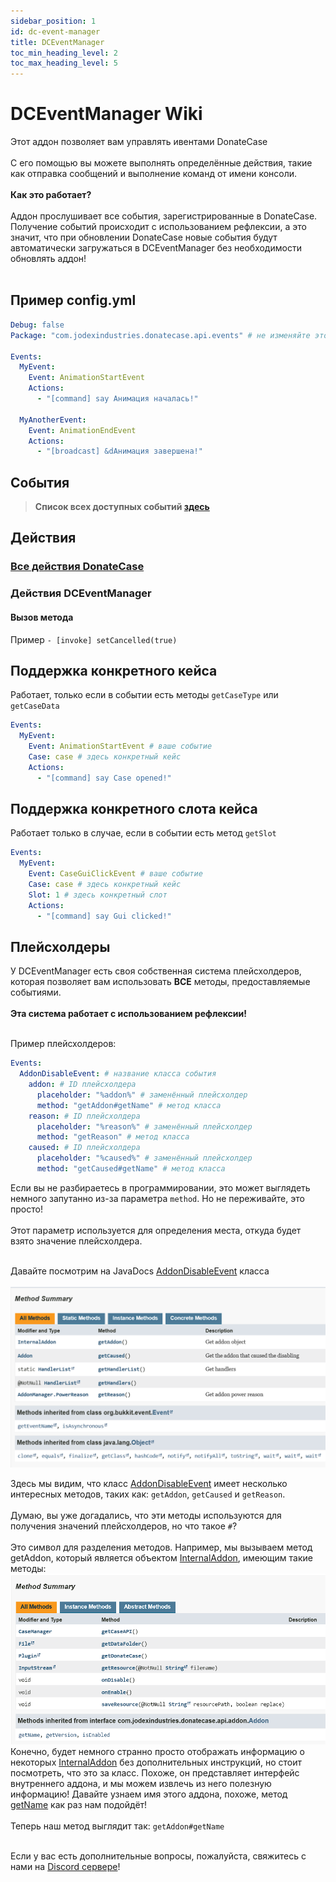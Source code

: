 ```yaml
---
sidebar_position: 1
id: dc-event-manager
title: DCEventManager
toc_min_heading_level: 2
toc_max_heading_level: 5
---
```


# DCEventManager Wiki
Этот аддон позволяет вам управлять ивентами DonateCase<br></br>
С его помощью вы можете выполнять определённые действия, такие как отправка сообщений и выполнение команд от имени консоли. <br></br>
**Как это работает?**<br></br>
Аддон прослушивает все события, зарегистрированные в DonateCase.
Получение событий происходит с использованием рефлексии, а это значит, что при обновлении DonateCase новые события будут автоматически загружаться в DCEventManager без необходимости обновлять аддон! <br></br>

## Пример config.yml
```yml
Debug: false
Package: "com.jodexindustries.donatecase.api.events" # не изменяйте это

Events:
  MyEvent:
    Event: AnimationStartEvent
    Actions:
      - "[command] say Анимация началась!"

  MyAnotherEvent:
    Event: AnimationEndEvent
    Actions:
      - "[broadcast] &dАнимация завершена!"
```

## События
> **Список всех доступных событий [здесь](https://repo.jodexindustries.xyz/javadoc/releases/com/jodexindustries/donatecase/spigot-api/2.0.2.1/raw/com/jodexindustries/donatecase/api/events/package-summary.html)**

## Действия
### [Все действия DonateCase](../items-settings#действия)
### Действия DCEventManager
#### Вызов метода
Пример
`- [invoke] setCancelled(true)`

## Поддержка конкретного кейса
Работает, только если в событии есть методы `getCaseType` или `getCaseData`
```yaml
Events:
  MyEvent:
    Event: AnimationStartEvent # ваше событие
    Case: case # здесь конкретный кейс
    Actions:
      - "[command] say Case opened!"
```

## Поддержка конкретного слота кейса
Работает только в случае, если в событии есть метод `getSlot`
```yaml
Events:
  MyEvent:
    Event: CaseGuiClickEvent # ваше событие
    Case: case # здесь конкретный кейс
    Slot: 1 # здесь конкретный слот
    Actions:
      - "[command] say Gui clicked!"
```

## Плейсхолдеры
У DCEventManager есть своя собственная система плейсхолдеров, которая позволяет вам использовать **ВСЕ** методы, предоставляемые событиями.<br></br>
**Эта система работает с использованием рефлексии!**<br></br>

Пример плейсхолдеров:
```yaml
Events:
  AddonDisableEvent: # название класса события
    addon: # ID плейсхолдера
      placeholder: "%addon%" # заменённый плейсхолдер
      method: "getAddon#getName" # метод класса
    reason: # ID плейсхолдера
      placeholder: "%reason%" # заменённый плейсхолдер
      method: "getReason" # метод класса
    caused: # ID плейсхолдера
      placeholder: "%caused%" # заменённый плейсхолдер
      method: "getCaused#getName" # метод класса
```

Если вы не разбираетесь в программировании, это может выглядеть немного запутанно из-за параметра `method`.
Но не переживайте, это просто! <br></br>
Этот параметр используется для определения места, откуда будет взято значение плейсхолдера. <br></br>

Давайте посмотрим на JavaDocs [AddonDisableEvent](https://repo.jodexindustries.xyz/javadoc/releases/com/jodexindustries/donatecase/spigot-api/2.0.2.1/raw/com/jodexindustries/donatecase/api/events/AddonDisableEvent.html#method-summary) класса<br></br>
![jd.png](../../assets/jd.png)

Здесь мы видим, что класс [AddonDisableEvent](https://repo.jodexindustries.xyz/javadoc/releases/com/jodexindustries/donatecase/spigot-api/2.0.2.1/raw/com/jodexindustries/donatecase/api/addon/internal/InternalAddon.html#method-summary) имеет несколько интересных методов, таких как: `getAddon`, `getCaused` и `getReason`. <br></br>
Думаю, вы уже догадались, что эти методы используются для получения значений плейсхолдеров, но что такое `#`? <br></br>
Это символ для разделения методов. Например, мы вызываем метод getAddon, который является объектом [InternalAddon](https://repo.jodexindustries.xyz/javadoc/releases/com/jodexindustries/donatecase/api/2.0.2.1/raw/com/jodexindustries/donatecase/api/addon/internal/InternalAddon.html), имеющим такие методы:
![addon.png](../../assets/addon.png)
Конечно, будет немного странно просто отображать информацию о некоторых [InternalAddon](https://repo.jodexindustries.xyz/javadoc/releases/com/jodexindustries/donatecase/api/2.0.2.1/raw/com/jodexindustries/donatecase/api/addon/internal/InternalAddon.html) без дополнительных инструкций, но стоит посмотреть, что это за класс. Похоже, он представляет интерфейс внутреннего аддона, и мы можем извлечь из него полезную информацию! Давайте узнаем имя этого аддона, похоже, метод [getName](https://repo.jodexindustries.xyz/javadoc/releases/com/jodexindustries/donatecase/api/2.0.2.1/raw/com/jodexindustries/donatecase/api/addon/Addon.html#getName()) как раз нам подойдёт! <br></br>
Теперь наш метод выглядит так: `getAddon#getName`<br></br>

Если у вас есть дополнительные вопросы, пожалуйста, свяжитесь с нами на [Discord сервере](https://discord.gg/2syNtcKcgR)!

